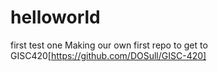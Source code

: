 # helloworld
first test one
Making our own first repo
to get to GISC420[https://github.com/DOSull/GISC-420]

